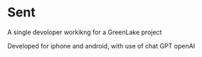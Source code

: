 # Sent
A single devoloper workikng for a GreenLake project




Developed for iphone and android, with use of chat GPT openAI
